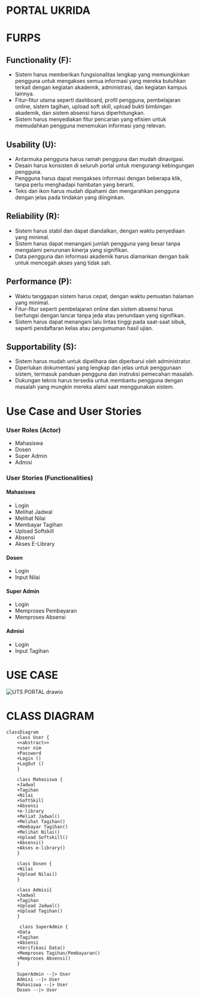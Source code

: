 # PORTAL UKRIDA
# FURPS
## Functionality (F):
-	Sistem harus memberikan fungsionalitas lengkap yang memungkinkan pengguna untuk mengakses semua informasi yang mereka butuhkan terkait dengan kegiatan akademik, administrasi, dan kegiatan kampus lainnya. <br>
-	Fitur-fitur utama seperti dashboard, profil pengguna, pembelajaran online, sistem tagihan, upload soft skill, upload bukti bimbingan akademik, dan sistem absensi harus diperhitungkan. <br>
-	Sistem harus menyediakan fitur pencarian yang efisien untuk memudahkan pengguna menemukan informasi yang relevan. <br>
## Usability (U):
-	Antarmuka pengguna harus ramah pengguna dan mudah dinavigasi. <br>
-	Desain harus konsisten di seluruh portal untuk mengurangi kebingungan pengguna. <br>
-	Pengguna harus dapat mengakses informasi dengan beberapa klik, tanpa perlu menghadapi hambatan yang berarti. <br>
-	Teks dan ikon harus mudah dipahami dan mengarahkan pengguna dengan jelas pada tindakan yang diinginkan.
## Reliability (R):
-	Sistem harus stabil dan dapat diandalkan, dengan waktu penyediaan yang minimal. <br>
-	Sistem harus dapat menangani jumlah pengguna yang besar tanpa mengalami penurunan kinerja yang signifikan. <br>
-	Data pengguna dan informasi akademik harus diamankan dengan baik untuk mencegah akses yang tidak sah.
## Performance (P):
-	Waktu tanggapan sistem harus cepat, dengan waktu pemuatan halaman yang minimal. <br>
-	Fitur-fitur seperti pembelajaran online dan sistem absensi harus berfungsi dengan lancar tanpa jeda atau penundaan yang signifikan. <br>
-	Sistem harus dapat menangani lalu lintas tinggi pada saat-saat sibuk, seperti pendaftaran kelas atau pengumuman hasil ujian.
## Supportability (S):
-	Sistem harus mudah untuk dipelihara dan diperbarui oleh administrator. <br>
-	Diperlukan dokumentasi yang lengkap dan jelas untuk penggunaan sistem, termasuk panduan pengguna dan instruksi pemecahan masalah. <br>
-	Dukungan teknis harus tersedia untuk membantu pengguna dengan masalah yang mungkin mereka alami saat menggunakan sistem.
# Use Case and User Stories
### User Roles (Actor)
-	Mahasiswa
-	Dosen
-	Super Admin
-	Admisi
### User Stories (Functionalities)
#### Mahasiswa
-	Login
-	Melihat Jadwal
-	Melihat Nilai
-	Membayar Tagihan
-	Upload Softskill
-	Absensi
-	Akses E-Library
#### Dosen
-	Login
-	Input Nilai
#### Super Admin
-	Login
-	Memproses Pembayaran
-	Memproses Absensi
#### Admisi
- Login
-	Input Tagihan

# USE CASE 
![UTS PORTAL drawio](https://github.com/Kevin-Divra/UTSoopPORTAL/assets/151398701/95aca01c-7466-40c8-9472-e63221ae4d9a)


# CLASS DIAGRAM
```mermaid
classDiagram
    class User {
    <<abstract>>
    +user nim
    +Password
    +Login ()
    +LogOut ()
    }
    
    class Mahasiswa {
    +Jadwal
    +Tagihan
    +Nilai
    +SoftSkill
    +Absensi
    +e-library
    +Meliat Jadwal()
    +Melihat Tagihan()
    +Membayar Tagihan()
    +Melihat Nilai()
    +Upload Softskill()
    +Absensi()
    +Akses e-library()
    }
    
    class Dosen {
    +Nilai
    +Upload Nilai()
    }
    
    class Admisi{
    +Jadwal
    +Tagihan
    +Upload Jadwal()
    +Upload Tagihan()
    }
    
     class SuperAdmin {
    +Data
    +Tagihan
    +Absensi
    +Verifikasi Data()
    +Memproses Tagihan/Pembayaran()
    +Memproses Absensi()
    }
    
    SuperAdmin --|> User
    Admisi --|> User
    Mahasiswa --|> User
    Dosen --|> User
```
